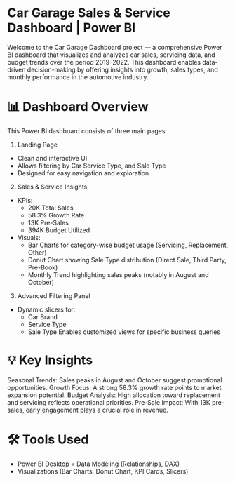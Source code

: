 # Car Garage Sales & Service Dashboard | Power BI

Welcome to the Car Garage Dashboard project — a comprehensive Power BI dashboard that visualizes and analyzes car sales, servicing data, and budget trends over the period 2019–2022. This dashboard enables data-driven decision-making by offering insights into growth, sales types, and monthly performance in the automotive industry.

# 📊 Dashboard Overview

This Power BI dashboard consists of three main pages:
1. Landing Page
- Clean and interactive UI
- Allows filtering by Car Service Type, and Sale Type
- Designed for easy navigation and exploration

2. Sales & Service Insights
- KPIs:
  - 20K Total Sales
  - 58.3% Growth Rate
  - 13K Pre-Sales
  - 394K Budget Utilized
- Visuals:
  - Bar Charts for category-wise budget usage (Servicing, Replacement, Other)
  - Donut Chart showing Sale Type distribution (Direct Sale, Third Party, Pre-Book)
  - Monthly Trend highlighting sales peaks (notably in August and October)
    
3. Advanced Filtering Panel
- Dynamic slicers for:
  - Car Brand
  - Service Type
  - Sale Type
Enables customized views for specific business queries

# 💡 Key Insights
Seasonal Trends: Sales peaks in August and October suggest promotional opportunities.
Growth Focus: A strong 58.3% growth rate points to market expansion potential.
Budget Analysis: High allocation toward replacement and servicing reflects operational priorities.
Pre-Sale Impact: With 13K pre-sales, early engagement plays a crucial role in revenue.

# 🛠️ Tools Used
- Power BI Desktop
= Data Modeling (Relationships, DAX)
- Visualizations (Bar Charts, Donut Chart, KPI Cards, Slicers)
